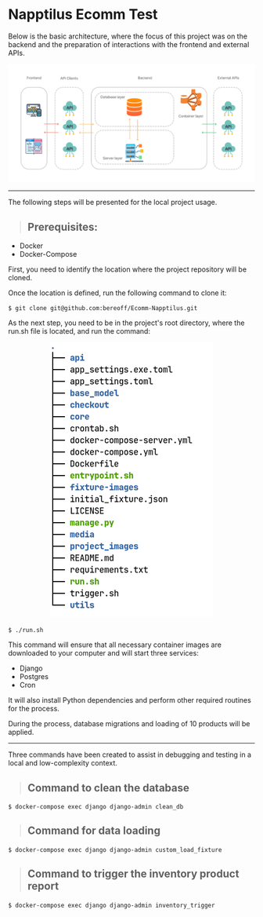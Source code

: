 # Napptilus Ecomm Test

Below is the basic architecture, where the focus of this project was on the backend and the preparation of interactions with the frontend and external APIs.

<p align="center">
  <img src="https://github.com/bereoff/Ecomm-Napptilus/blob/dev-branch/project_images/Napptilus.png" />
</p>

---

The following steps will be presented for the local project usage.

> ## Prerequisites:
- Docker
- Docker-Compose

First, you need to identify the location where the project repository will be cloned.

Once the location is defined, run the following command to clone it:
```
$ git clone git@github.com:bereoff/Ecomm-Napptilus.git
```

As the next step, you need to be in the project's root directory, where the run.sh file is located, and run the command:

<p align="center">
  <img src="https://github.com/bereoff/Ecomm-Napptilus/blob/main/project_images/project-root.png" />
</p>

```
$ ./run.sh
```

This command will ensure that all necessary container images are downloaded to your computer and will start three services:
- Django
- Postgres
- Cron

It will also install Python dependencies and perform other required routines for the process.

During the process, database migrations and loading of 10 products will be applied.

---

Three commands have been created to assist in debugging and testing in a local and low-complexity context.

> ## Command to clean the database
```
$ docker-compose exec django django-admin clean_db
```

> ## Command for data loading
```
$ docker-compose exec django django-admin custom_load_fixture
```

> ## Command to trigger the inventory product report
```
$ docker-compose exec django django-admin inventory_trigger
```
